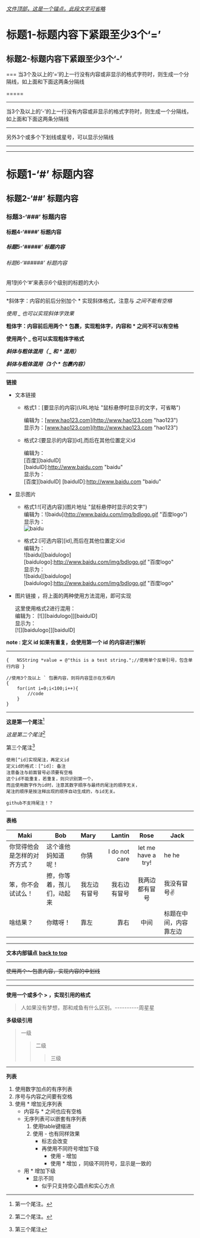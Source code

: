 *[文件顶部，这是一个锚点，此段文字可省略](id:top)*

标题1-标题内容下紧跟至少3个‘=’
===

标题2-标题内容下紧跟至少3个‘-’
---------
===
当3个及以上的‘=’的上一行没有内容或非显示的格式字符时，则生成一个分隔线，如上面和下面这两条分隔线

=====

---
当3个及以上的‘-’的上一行没有内容或非显示的格式字符时，则生成一个分隔线，如上面和下面这两条分隔线

---
另外3个或多个下划线或星号，可以显示分隔线
_______
*******

# 标题1-‘#’ 标题内容
## 标题2-‘##’ 标题内容
### 标题3-‘###’ 标题内容
#### 标题4-‘####’ 标题内容
##### 标题5-‘#####’ 标题内容
###### 标题6-‘######’ 标题内容
用1到6个‘#’来表示6个级别的标题的大小

-----
*斜体字：内容的前后分别加个 * 实现斜体格式，注意与 *之间不能有空格*

_使用 _ 也可以实现斜体字效果_

**粗体字：内容前后用两个 * 包裹，实现粗体字，内容和 * 之间不可以有空格**

__使用两个 _ 也可以实现粗体字格式__

_**斜体与粗体混用（ _ 和 * 混用）**_

***斜体与粗体混用（3个 * 包裹内容）***

*****
**链接**    

* 文本链接  

	* 格式1：\[要显示的内容](URL地址 "鼠标悬停时显示的文字，可省略")   

		编辑为：\[www.hao123.com](http://www.hao123.com "hao123")  
		显示为：[www.hao123.com](http://www.hao123.com "hao123")  
	* 格式2:\[要显示的内容][id],而后在其他位置定义id  
	
		编辑为：		
			\[百度]\[baiduID]    
			\[baiduID]:http://www.baidu.com "baidu"     
		显示为：   
[百度][baiduID] 
[baiduID]:http://www.baidu.com "baidu"    
			
* 显示图片  
	* 格式1:!\[可选内容](图片地址 "鼠标悬停时显示的文字")  
		编辑为：!\[baidu](http://www.baidu.com/img/bdlogo.gif "百度logo")  
		显示为：  
		![baidu](http://www.baidu.com/img/bdlogo.gif "百度logo")

	* 格式2:\[可选内容][id],而后在其他位置定义id   
		编辑为：  
		!\[baidu]\[baidulogo]  
		\[baidulogo]:http://www.baidu.com/img/bdlogo.gif "百度logo"  
 		显示为：  
 ![baidu][baidulogo]  
[baidulogo]:http://www.baidu.com/img/bdlogo.gif "百度logo"

* 图片链接 ，将上面的两种使用方法混用，即可实现

	这里使用格式2进行混用：  
	编辑为： \[!\[]\[baidulogo]]\[baiduID]   
	显示为：  
	[![][baidulogo]][baiduID] 

**note : 定义 id 如果有重复，会使用第一个 id 的内容进行解析**

-----

`{	
	NSString *value = @"this is a test string.";//使用单个反单引号，包含单行内容
}`

```
//使用3个及以上 ` 包裹内容，则将内容显示在方框内
{
	for(int i=0;i<100;i++){
		//code
	}
}
```

****
**这是第一个尾注**[^1]

*这是第二个尾注*[^2]

第三个尾注[^third]  

[^third]: 第三个尾注

```
使用[^id]实现尾注，再定义id
定义id的格式：[^id]: 备注  
注意备注与前面冒号必须要有空格
这个id不能重复，若重复，则只识别第一个，
而且使用数字作为id时，注意其数字顺序与最终的尾注的顺序无关，
尾注的顺序是按注释出现的顺序自动生成的，与id无关。

```
`github不支持尾注！？`
****
**表格**

|   Maki    |  Bob    |   Mary    |  Lantin    |   Rose    |  Jack    |
|-----------|---------|:-----------|---------:|:-----------:|---------|
|你觉得他会是怎样的对齐方式？|这个谁他妈知道呢！|你猜|I do not care|let me have a try!|he he|
|笨，你不会试试么！|擦，你等着，孩儿们，动起来|我左边有冒号|我右边有冒号|我两边都有冒号|我没有冒号✌️|
|啥结果？|你瞎呀！|靠左|靠右|中间|标题在中间，内容靠左边|

***

**文本内部锚点**
**[back to top ](#top)**

****

~~使用两个～包裹内容，实现内容的中划线~~

****

[^1]: 第一个尾注。


[^2]: 第二个尾注。

-----
**使用一个或多个 > ，实现引用的格式**

> 人如果没有梦想，那和咸鱼有什么区别。----------周星星

**多级级引用**
> 一级
>> 二级
>>> 三级

----

**列表**

1. 使用数字加点的有序列表
2. 序号与内容之间要有空格
3. 使用 * 增加无序列表
	* 内容与 * 之间也应有空格
	* 无序列表可以嵌套有序列表
		1. 使用table键缩进
		2. 使用 - 也有同样效果
			- 标志会改变
			- 再使用不同符号增加下级
				- 使用 - 增加
				* 使用 * 增加 ，同级不同符号，显示是一致的 
	* 用 * 增加下级
		* 显示不同
			* 似乎只支持空心圆点和实心方点  
